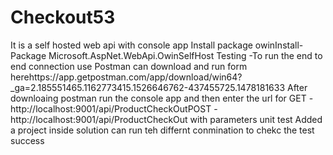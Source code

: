 # Checkout53
It is a self hosted web api with console app
Install package owinInstall-Package Microsoft.AspNet.WebApi.OwinSelfHost
Testing -To run the end to end connection use Postman can download and run form herehttps://app.getpostman.com/app/download/win64?_ga=2.185551465.1162773415.1526646762-437455725.1478181633
After downloaing postman run the console app and then enter the url for GET - http://localhost:9001/api/ProductCheckOutPOST - http://localhost:9001/api/ProductCheckOut with parameters
unit test Added a project inside solution can run teh differnt conmination to chekc the test success
